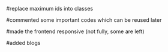 #replace maximum ids into classes

#commented some important codes which can be reused later

#made the frontend responsive (not fully, some are left)

#added blogs
